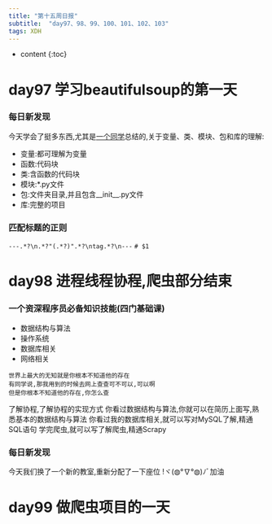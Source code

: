 ```yaml
---  
title: "第十五周日报"   
subtitle:  "day97、98、99、100、101、102、103"   
tags: XDH    
---  
```





* content
{:toc}





# day97 学习beautifulsoup的第一天

### 每日新发现
今天学会了挺多东西,尤其是[一个同学](https://caoyang7.github.io/)总结的,关于变量、类、模块、包和库的理解:
- 变量:都可理解为变量
- 函数:代码块
- 类:含函数的代码块
- 模块:*.py文件
- 包:文件夹目录,并且包含__init__.py文件
- 库:完整的项目

### 匹配标题的正则
`---.*?\n.*?"(.*?)".*?\ntag.*?\n---`
`# $1`



# day98 进程线程协程,爬虫部分结束

### 一个资深程序员必备知识技能(四门基础课)
- 数据结构与算法
- 操作系统
- 数据库相关
- 网络相关

```
世界上最大的无知就是你根本不知道他的存在
有同学说,那我用到的时候去网上查查可不可以,可以啊
但是你根本不知道他的存在,你怎么查
```
了解协程,了解协程的实现方式
你看过数据结构与算法,你就可以在简历上面写,熟悉基本的数据结构与算法
你看过我的数据库相关,就可以写对MySQL了解,精通SQL语句
学完爬虫,就可以写了解爬虫,精通Scrapy

### 每日新发现
今天我们换了一个新的教室,重新分配了一下座位 !ヾ(◍°∇°◍)ﾉﾞ加油

# day99 做爬虫项目的一天